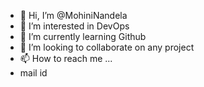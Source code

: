 - 👋 Hi, I’m @MohiniNandela
- 👀 I’m interested in DevOps
- 🌱 I’m currently learning Github
- 💞️ I’m looking to collaborate on any project
- 📫 How to reach me ...
- mail id 
